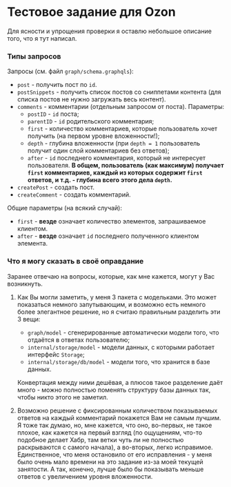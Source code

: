 # Тестовое задание для Ozon

Для ясности и упрощения проверки я оставлю небольшое описание того, что я тут написал.

### Типы запросов
Запросы (см. файл `graph/schema.graphqls`):
- `post` - получить пост по `id`.
- `postSnippets` - получить список постов со сниппетами контента (для списка постов не нужно загружать весь контент).
- `comments` - комментарии (отдельным запросом от поста). Параметры:
    - `postID` - `id` поста;
    - `parentID` - `id` родительского комментария;
    - `first` - количество комментариев, которые пользователь хочет получить (на первом уровне вложенности!);
    - `depth` - глубина вложенности (при `depth = 1` пользователь получит один слой комментариев без ответов);
    - `after` - `id` последнего комментария, который не интересует пользователя.
    **В общем, пользователь (как максимум) получает `first` комментариев, каждый из которых содержит `first` ответов, и т.д. - глубина всего этого дела `depth`.**
- `createPost` - создать пост.
- `createComment` - создать комментарий.

Общие параметры (на всякий случай):
- `first` - **везде** означает количество элементов, запрашиваемое клиентом.
- `after` - **везде** означает `id` последнего полученного клиентом элемента.

### Что я могу сказать в своё оправдание
Заранее отвечаю на вопросы, которые, как мне кажется, могут у Вас возникнуть.

1) Как Вы могли заметить, у меня 3 пакета с модельками.
Это может показаться немного запутывающим, и возможно есть немного более элегантное решение, но я считаю правильным разделить эти 3 вещи:
    - `graph/model` - сгенерированные автоматически модели того, что отдаётся в ответах пользователю;
    - `internal/storage/model` - модели данных, с которыми работает интерфейс `Storage`;
    - `internal/storage/db/model` - модели того, что хранится в базе данных.

    Конвертация между ними дешёвая, а плюсов такое разделение даёт много - можно полностью поменять структуру базы данных так, чтобы никто этого не заметил.


2) Возможно решение с фиксированным количеством показываемых ответов на каждый комментарий покажется Вам не самым лучшим.
Я тоже так думаю, но, мне кажется, что оно, во-первых, не такое плохое, как кажется на первый взгляд (по ощущениям, что-то подобное делает Хабр, там ветки чуть ли не полностью раскрываются с самого начала), а во-вторых, легко исправимое. Единственное, что меня остановило от его исправления - у меня было очень мало времени на это задание из-за моей текущей занятости.
А так, конечно, лучше было бы показывать меньше ответов с увеличением уровня вложенности.
